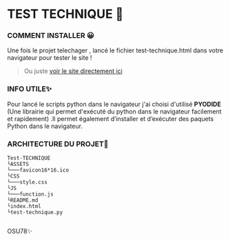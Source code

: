 # TEST TECHNIQUE 👾 

### COMMENT INSTALLER 😀
 Une fois le projet telechager , lancé le fichier test-technique.html dans votre navigateur pour tester le site !
 
 >Ou juste 
[voir le site directement ici](https://test-technique-bay.vercel.app) 


### INFO UTILE✨
 Pour lancé le scripts python dans le navigateur j'ai choisi d'utilisé **PYODIDE** (Une librairie qui permet d'exécuté du python dans le navigateur facilement et rapidement)
 .Il permet également d’installer et d’exécuter des paquets Python dans le navigateur.


### ARCHITECTURE DU PROJET🧩
```
Test-TECHNIQUE
└ASSETS
└───favicon16*16.ico
└CSS
└───style.css
└JS  
└───function.js
└README.md
└index.html
└test-technique.py
    
```


OSU78✨

